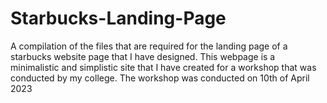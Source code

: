 # Starbucks-Landing-Page
A compilation of the files that are required for the landing page of a starbucks website page that I have designed.
This webpage is a minimalistic and simplistic site that I have created for a workshop that was conducted by my college.
The workshop was conducted on 10th of April 2023

